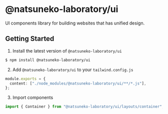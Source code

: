 # @natsuneko-laboratory/ui

UI components library for building websites that has unified design.

## Getting Started

1. Install the latest version of `@natsuneko-laboratory/ui`

```bash
$ npm install @natsuneko-laboratory/ui
```

2. Add `@natsuneko-laboratory/ui` to your `tailwind.config.js`

```typescript
module.exports = {
  content: ["./node_modules/@natsuneko-laboratory/ui/**/*.js"],
};
```

3. Import components

```typescript
import { Container } from "@natsuneko-laboratory/ui/layouts/container";
```
